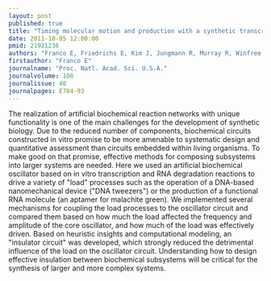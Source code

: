 ```yaml
---
layout: post
published: true
title: "Timing molecular motion and production with a synthetic transcriptional clock."
date: 2011-10-05 12:00:00
pmid: 21921236
authors: "Franco E, Friedrichs E, Kim J, Jungmann R, Murray R, Winfree E, Simmel FC"
firstauthor: "Franco E"
journalname: "Proc. Natl. Acad. Sci. U.S.A."
journalvolume: 108
journalissue: 40
journalpages: E784-93
---
```


The realization of artificial biochemical reaction networks with unique functionality is one of the main challenges for the development of synthetic biology. Due to the reduced number of components, biochemical circuits constructed in vitro promise to be more amenable to systematic design and quantitative assessment than circuits embedded within living organisms. To make good on that promise, effective methods for composing subsystems into larger systems are needed. Here we used an artificial biochemical oscillator based on in vitro transcription and RNA degradation reactions to drive a variety of "load" processes such as the operation of a DNA-based nanomechanical device ("DNA tweezers") or the production of a functional RNA molecule (an aptamer for malachite green). We implemented several mechanisms for coupling the load processes to the oscillator circuit and compared them based on how much the load affected the frequency and amplitude of the core oscillator, and how much of the load was effectively driven. Based on heuristic insights and computational modeling, an "insulator circuit" was developed, which strongly reduced the detrimental influence of the load on the oscillator circuit. Understanding how to design effective insulation between biochemical subsystems will be critical for the synthesis of larger and more complex systems.

